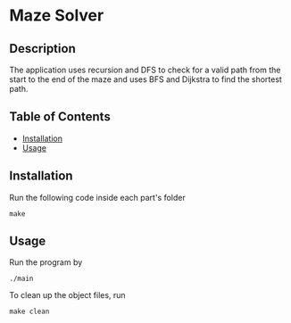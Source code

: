 # Maze Solver

## Description

The application uses recursion and DFS to check for a valid path from the start to the end of the maze and uses BFS and Dijkstra to find the shortest path.

## Table of Contents

- [Installation](#installation)
- [Usage](#usage)

## Installation

Run the following code inside each part's folder

```
make
```

## Usage

Run the program by

```
./main
```

To clean up the object files, run

```
make clean
```
